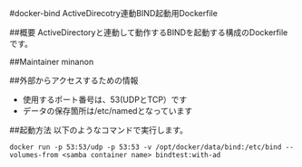 #docker-bind
ActiveDirecotry連動BIND起動用Dockerfile

##概要
ActiveDirectoryと連動して動作するBINDを起動する構成のDockerfileです。

##Maintainer
minanon

##外部からアクセスするための情報
- 使用するポート番号は、53(UDPとTCP）です
- データの保存箇所は/etc/namedとなっています

##起動方法
以下のようなコマンドで実行します。

    docker run -p 53:53/udp -p 53:53 -v /opt/docker/data/bind:/etc/bind --volumes-from <samba container name> bindtest:with-ad
